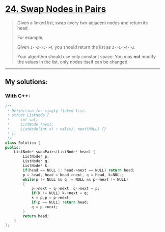 [24. Swap Nodes in Pairs](https://leetcode.com/problems/swap-nodes-in-pairs/)
=========================
>Given a linked list, swap every two adjacent nodes and return its head.
>
>For example,
>
>Given `1->2->3->4`, you should return the list as `2->1->4->3`.
>
>Your algorithm should use only constant space. You may <strong>not</strong> modify the values in the list, only nodes itself can be changed. 

----------
## My solutions:
### With C++:

```C++
/**
 * Definition for singly-linked list.
 * struct ListNode {
 *     int val;
 *     ListNode *next;
 *     ListNode(int x) : val(x), next(NULL) {}
 * };
 */
class Solution {
public:
    ListNode* swapPairs(ListNode* head) {
        ListNode* p;
        ListNode* q;
        ListNode* k;
        if(head == NULL || head->next == NULL) return head;
        p = head, head = head->next, q = head, k=NULL;
        while(p != NULL && q != NULL && p->next != NULL)
        {
            p->next = q->next, q->next = p;
            if(k != NULL) k->next = q;
            k = p,p = p->next;
            if(p == NULL) return head;
            q = p->next;
        }
        return head;
    }
};
```